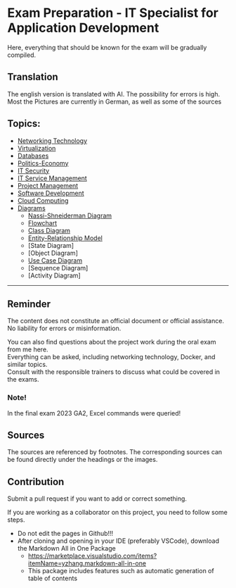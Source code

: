 # Exam Preparation - IT Specialist for Application Development
Here, everything that should be known for the exam will be gradually compiled.

## Translation
The english version is translated with AI. The possibility for errors is high.  
Most the Pictures are currently in German, as well as some of the sources

## Topics:
- [Networking Technology](NetworkingTechnology.md)
- [Virtualization](Virtualization.md)
- [Databases](Databases.md)
- [Politics-Economy](Politics-Economy.md)
- [IT Security](IT-Security.md)
- [IT Service Management](IT-Service-Management.md)
- [Project Management](ProjectManagement.md)
- [Software Development](SoftwareDevelopment.md)
- [Cloud Computing](Cloud-Computing.md)
- [Diagrams](/Diagrams/)
  - [Nassi-Shneiderman Diagram](Diagrams/Nassi-Shneiderman-Diagram.md)
  - [Flowchart](Diagrams/Flowchart.md)
  - [Class Diagram](Diagrams/Class-Diagram.md)
  - [Entity-Relationship Model](Diagrams/Entity-Relationship-Model.md)
  - [State Diagram]
  - [Object Diagram]
  - [Use Case Diagram](Diagrams/Use-Case-Diagram.md)
  - [Sequence Diagram]
  - [Activity Diagram]

---
## Reminder
The content does not constitute an official document or official assistance. No liability for errors or misinformation.

You can also find questions about the project work during the oral exam from me here.  
Everything can be asked, including networking technology, Docker, and similar topics.  
Consult with the responsible trainers to discuss what could be covered in the exams.

### Note!
In the final exam 2023 GA2, Excel commands were queried!

## Sources
The sources are referenced by footnotes. The corresponding sources can be found directly under the headings or the images.

## Contribution
Submit a pull request if you want to add or correct something.

If you are working as a collaborator on this project, you need to follow some steps.
- Do not edit the pages in Github!!!
- After cloning and opening in your IDE (preferably VSCode), download the Markdown All in One Package
  - https://marketplace.visualstudio.com/items?itemName=yzhang.markdown-all-in-one
  - This package includes features such as automatic generation of table of contents